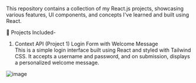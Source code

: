 This repository contains a collection of my React.js projects, showcasing various features, UI components, and concepts I've learned and built using React.

📁 Projects Included-

1. Context API (Project 1)
Login Form with Welcome Message  
This is a simple login interface built using React and styled with Tailwind CSS. It accepts a username and password, and on submission, displays a personalized welcome message.  

![image](https://github.com/user-attachments/assets/73834169-4b6c-4667-8fb0-83183e2b8120)

